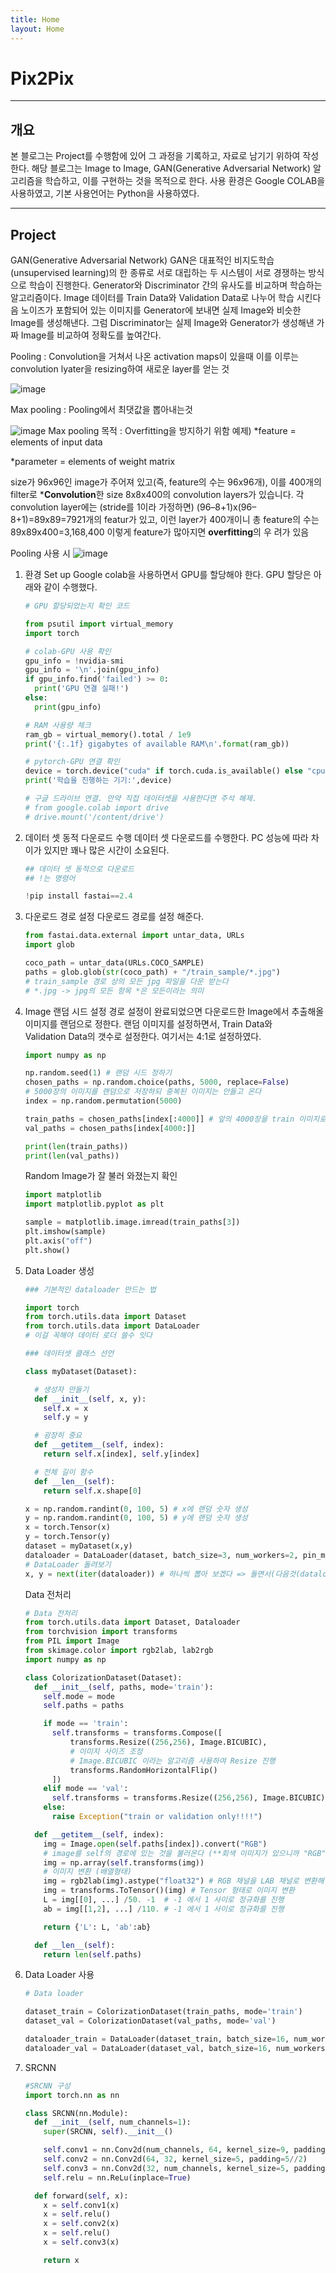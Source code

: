 ```yaml
---
title: Home
layout: Home
---
```


Pix2Pix
===
---
개요
---
본 블로그는 Project를 수행함에 있어 그 과정을 기록하고, 자료로 남기기 위하여 작성한다. 해당 블로그는 Image to Image, GAN(Generative Adversarial Network) 알고리즘을 학습하고, 이를 구현하는 것을 목적으로 한다. 사용 환경은 Google COLAB을 사용하였고, 기본 사용언어는 Python을 사용하였다.

---
Project
---
GAN(Generative Adversarial Network)
GAN은 대표적인 비지도학습(unsupervised learning)의 한 종류로 서로 대립하는 두 시스템이 서로 경쟁하는 방식으로 학습이 진행한다. Generator와 Discriminator 간의 유사도를 비교하며 학습하는 알고리즘이다. Image 데이터를 Train Data와 Validation Data로 나누어 학습 시킨다음 노이즈가 포함되어 있는 이미지를 Generator에 보내면 실제 Image와 비슷한 Image를 생성해낸다. 그럼 Discriminator는 실제 Image와 Generator가 생성해낸 가짜 Image를 비교하여 정확도를 높여간다.

Pooling
 : Convolution을 거쳐서 나온 activation maps이 있을때 이를 이루는 convolution lyater을 resizing하여 새로운 layer를 얻는 것
 
  ![image](https://user-images.githubusercontent.com/117645947/208297506-80651f59-88b0-4bf6-b121-974023084cef.png)

Max pooling
 : Pooling에서 최댓값을 뽑아내는것
 
  ![image](https://user-images.githubusercontent.com/117645947/208297647-f80e1916-ef5a-4bac-8423-1426b32fc3af.png)
Max pooling 목적
 : Overfitting을 방지하기 위함
   예제)
   *feature = elements of input data

   *parameter = elements of weight matrix

   size가 96x96인 image가 주어져 있고(즉, feature의 수는 96x96개), 이를 400개의 filter로 ***Convolution**한 size 8x8x400의
   convolution layers가 있습니다.  각 convolution layer에는 (stride를 1이라 가정하면) (96–8+1)x(96–8+1)=89x89=7921개의 
   featur가 있고, 이런 layer가 400개이니 총 feature의 수는 89x89x400=3,168,400 이렇게 feature가 많아지면 **overfitting**의 우
   려가 있음

   Pooling 사용 시
    ![image](https://user-images.githubusercontent.com/117645947/208297795-2925a05b-053c-41f6-a0bf-020f7cd3df7b.png)

 1. 환경 Set up
    Google colab을 사용하면서 GPU를 할당해야 한다. GPU 할당은 아래와 같이 수행했다.
    ```python
    # GPU 할당되었는지 확인 코드

    from psutil import virtual_memory
    import torch

    # colab-GPU 사용 확인
    gpu_info = !nvidia-smi
    gpu_info = '\n'.join(gpu_info)
    if gpu_info.find('failed') >= 0:
      print('GPU 연결 실패!')
    else:
      print(gpu_info)

    # RAM 사용량 체크
    ram_gb = virtual_memory().total / 1e9
    print('{:.1f} gigabytes of available RAM\n'.format(ram_gb))

    # pytorch-GPU 연결 확인
    device = torch.device("cuda" if torch.cuda.is_available() else "cpu")
    print('학습을 진행하는 기기:',device)

    # 구글 드라이브 연결. 만약 직접 데이터셋을 사용한다면 주석 해제.
    # from google.colab import drive
    # drive.mount('/content/drive')
    ```
    
 2. 데이터 셋 동적 다운로드 수행
    데이터 셋 다운로드를 수행한다. PC 성능에 따라 차이가 있지만 꽤나 많은 시간이 소요된다.
    ```python
    ## 데이터 셋 동적으로 다운로드
    ## !는 명령어

    !pip install fastai==2.4
    ```
    
 3. 다운로드 경로 설정
    다운로드 경로를 설정 해준다.
    ```python
    from fastai.data.external import untar_data, URLs
    import glob

    coco_path = untar_data(URLs.COCO_SAMPLE)
    paths = glob.glob(str(coco_path) + "/train_sample/*.jpg")
    # train_sample 경로 상의 모든 jpg 파일을 다운 받는다
    # *.jpg -> jpg의 모든 항목 *은 모든이라는 의미
    ```
 4. Image 랜덤 시드 설정
    경로 설정이 완료되었으면 다운로드한 Image에서 추출해올 이미지를 랜덤으로 정한다. 랜덤 이미지를 설정하면서, Train Data와    
    Validation Data의 갯수로 설정한다. 여기서는 4:1로 설정하였다.
    ```python
    import numpy as np

    np.random.seed(1) # 랜덤 시드 정하기
    chosen_paths = np.random.choice(paths, 5000, replace=False)
    # 5000장의 이미지를 랜덤으로 저장하되 중복된 이미지는 안들고 온다
    index = np.random.permutation(5000)

    train_paths = chosen_paths[index[:4000]] # 앞의 4000장을 train 이미지로 사용
    val_paths = chosen_paths[index[4000:]]

    print(len(train_paths))
    print(len(val_paths))
    ```
    Random Image가 잘 불러 와졌는지 확인
    ```python
    import matplotlib
    import matplotlib.pyplot as plt

    sample = matplotlib.image.imread(train_paths[3])
    plt.imshow(sample)
    plt.axis("off")
    plt.show()
    ```
    
 5. Data Loader 생성
    ```python
    ### 기본적인 dataloader 만드는 법

    import torch
    from torch.utils.data import Dataset
    from torch.utils.data import DataLoader
    # 이걸 꼭해야 데이터 로더 쓸수 잇다

    ### 데이터셋 클래스 선언

    class myDataset(Dataset):

      # 생성자 만들기
      def __init__(self, x, y):
        self.x = x
        self.y = y

      # 굉장히 중요
      def __getitem__(self, index):
        return self.x[index], self.y[index]

      # 전체 길이 함수
      def __len__(self):
        return self.x.shape[0]

    x = np.random.randint(0, 100, 5) # x에 랜덤 숫자 생성
    y = np.random.randint(0, 100, 5) # y에 랜덤 숫자 생성
    x = torch.Tensor(x)
    y = torch.Tensor(y)
    dataset = myDataset(x,y)
    dataloader = DataLoader(dataset, batch_size=3, num_workers=2, pin_memory=True)
    # DataLoader 돌려보기
    x, y = next(iter(dataloader)) # 하나씩 뽑아 보겠다 => 돌면서(다음것(dataloader))
    ```
    
    Data 전처리
    ```python
    # Data 전처리
    from torch.utils.data import Dataset, Dataloader
    from torchvision import transforms
    from PIL import Image
    from skimage.color import rgb2lab, lab2rgb
    import numpy as np

    class ColorizationDataset(Dataset):
      def __init__(self, paths, mode='train'):
        self.mode = mode
        self.paths = paths

        if mode == 'train':
          self.transforms = transforms.Compose([
              transforms.Resize((256,256), Image.BICUBIC),
              # 이미지 사이즈 조정
              # Image.BICUBIC 이라는 알고리즘 사용하여 Resize 진행
              transforms.RandomHorizontalFlip()
          ])
        elif mode == 'val':
          self.transforms = transforms.Resize((256,256), Image.BICUBIC)
        else:
          raise Exception("train or validation only!!!!")

      def __getitem__(self, index):
        img = Image.open(self.paths[index]).convert("RGB")
        # image를 self의 경로에 있는 것을 불러온다 (**회색 이미지가 있으니까 "RGB"로 변환!)
        img = np.array(self.transforms(img))
        # 이미지 변환 (배열형태)
        img = rgb2lab(img).astype("float32") # RGB 채널을 LAB 채널로 변환해 주는 것!
        img = transforms.ToTensor()(img) # Tensor 형태로 이미지 변환
        L = img[[0], ...] /50. -1  # -1 에서 1 사이로 정규화를 진행
        ab = img[[1,2], ...] /110. # -1 에서 1 사이로 정규화를 진행

        return {'L': L, 'ab':ab}

      def __len__(self):
        return len(self.paths)
    ```
    
 6. Data Loader 사용
    ```python
    # Data loader

    dataset_train = ColorizationDataset(train_paths, mode='train')
    dataset_val = ColorizationDataset(val_paths, mode='val')

    dataloader_train = DataLoader(dataset_train, batch_size=16, num_workers=2, pin_memory=True)
    dataloader_val = DataLoader(dataset_val, batch_size=16, num_workers=2, pin_memory=True)
    ```
 7. SRCNN
    ```python
    #SRCNN 구성
    import torch.nn as nn

    class SRCNN(nn.Module):
      def __init__(self, num_channels=1):
        super(SRCNN, self).__init__()

        self.conv1 = nn.Conv2d(num_channels, 64, kernel_size=9, padding=9//2)
        self.conv2 = nn.Conv2d(64, 32, kernel_size=5, padding=5//2)
        self.conv3 = nn.Conv2d(32, num_channels, kernel_size=5, padding=5//2)
        self.relu = nn.ReLu(inplace=True)  

      def forward(self, x):
        x = self.conv1(x)
        x = self.relu()
        x = self.conv2(x)
        x = self.relu()
        x = self.conv3(x)

        return x
    ```
